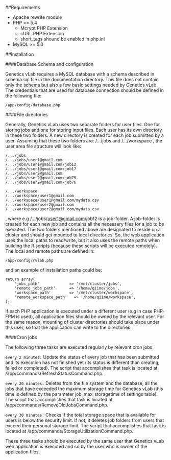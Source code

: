 ##Requirements

* Apache 
  rewrite module
* PHP >= 5.4  
  * Mcrypt PHP Extension  
  * cURL PHP Extension  
  * short_tags shound be enabled in php.ini  
* MySQL >= 5.0

##Installation

####Database Schema and configuration

Genetics vLab requires a MySQL database with a schema described in schema.sql file in the documentation directory. This file does not contain only the schema but also a few basic settings needed by Genetics vLab. The credentials that are  used for database connection should be defined in the following file:

`/app/config/database.php`


####File directories

Generally, Genetics vLab uses two separate folders for user files. One for storing jobs and one for storing input files. Each user has its own directory in these two folders. A new directory is created for each job submitted by a user. Assuming that these two folders are:  /.../jobs   and  /.../workspace , the user area file structure will look like:

```
/.../jobs
/.../jobs/user1@gmail.com
/.../jobs/user1@gmail.com/job12
/.../jobs/user1@gmail.com/job17
/.../jobs/user2@gmail.com
/.../jobs/user2@gmail.com/job75
/.../jobs/user2@gmail.com/job76

/.../workspace
/.../workspace/user1@gmail.com
/.../workspace/user1@gmail.com/mydata.csv
/.../workspace/user2@gmail.com
/.../workspace/user2@gmail.com/mydata.csv
```

, where e.g /.../jobs/user1@gmail.com/job12  is a job-folder. A job-folder is created for each new job and contains all the necessery files for a job to be executed. The two folders mentioned above are designated to reside on a cluster and should get mounted to local directories. So, the web application uses the local paths to read/write, but it also uses the remote paths when building the R scripts (because these scripts will be executed remotely). The local and remote paths are defined in:

`/app/config/rvlab.php`

and an example of installation paths could be:

```
return array(    
    'jobs_path'         	=> '/mnt/cluster/jobs', 
    'remote_jobs_path'  	=> '/home/qiime/jobs', 
    'workspace_path'    	=> '/mnt/cluster/workspace', 
    'remote_workspace_path'   => '/home/qiime/workspace',   
); 
```

If each PHP application is executed under a different user (e.g in case PHP-FPM is used), all application files should be owned by the relevant user. For the same reason, mounting of cluster directories should take place under this user, so that the application can write to the directories.

####Cron jobs

The following three tasks are executed regularly by relevant cron jobs:

`every 2 minutes:`  Update the status of every job that has been submitted and its execution has not finished yet (its status is different than creating, failed or completed). The script that accomplishes that task is located at /app/commands/RefreshStatusCommand.php. 

`every 20 minutes:`  Deletes from the file system and the database, all the jobs that have exceeded the  maximum storage time for Genetics vLab (this time is defined by the parameter job_max_storagetime of settings table). The script that accomplishes that task is located at /app/commands/RemoveOldJobsCommand.php. 

`every 30 minutes:` Checks if the total storage space that is available for users is below the security limit. If not, it deletes job folders from users that exceed their personal storage limit. The script that accomplishes that task is located at /app/commands/StorageUtilizationCommand.php. 

These three tasks should be executed by the same user that Genetics vLab web application is executed and so by the user who is owner of the application files.  


